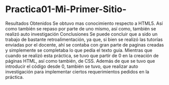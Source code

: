 # Practica01-Mi-Primer-Sitio-
Resultados Obtenidos
Se obtuvo mas conocimiento respecto a HTML5.
Así como también se repaso por parte de uno mismo, así como, también se realizó auto investigación 
Conclusiones
Se puede concluir que a sido un trabajo de bastante retroalimentación, ya que, si bien se realizó las tutorías enviadas por el docente, ahí se contaba con gran parte de paginas creadas y simplemente se completaba lo que pedía el texto guía. Mientras que cuando se realizó esta práctica, se tuvo que partir de 0 en la creación de páginas HTML, así como también, de CSS. Además de que se tuvo que introducir el código desde 0, también se tuvo, que realizar auto investigación para implementar ciertos requerimientos pedidos en la práctica.